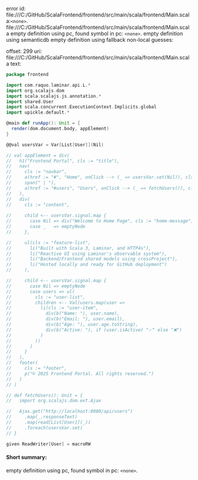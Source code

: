 error id: file:///C:/GitHub/ScalaFrontend/frontend/src/main/scala/frontend/Main.scala:`<none>`.
file:///C:/GitHub/ScalaFrontend/frontend/src/main/scala/frontend/Main.scala
empty definition using pc, found symbol in pc: `<none>`.
empty definition using semanticdb
empty definition using fallback
non-local guesses:

offset: 299
uri: file:///C:/GitHub/ScalaFrontend/frontend/src/main/scala/frontend/Main.scala
text:
```scala
package frontend

import com.raquo.laminar.api.L.*
import org.scalajs.dom
import scala.scalajs.js.annotation.*
import shared.User
import scala.concurrent.ExecutionContext.Implicits.global
import upickle.default.*

@main def runApp(): Unit = {
  render(dom.document.body, appElement)
}

@@val usersVar = Var[List[User]](Nil)

// val appElement = div(
//   h1("Frontend Portal", cls := "title"),
//   nav(
//     cls := "navbar",
//     a(href := "#", "Home", onClick --> (_ => usersVar.set(Nil)), cls := "nav-link"),
//     span(" | "),
//     a(href := "#users", "Users", onClick --> (_ => fetchUsers()), cls := "nav-link")
//   ),
//   div(
//     cls := "content",
    
//     child <-- usersVar.signal.map {
//       case Nil => div("Welcome to Home Page", cls := "home-message")
//       case _   => emptyNode
//     },

//     ul(cls := "feature-list",
//       li("Built with Scala 3, Laminar, and HTTP4s"),
//       li("Reactive UI using Laminar's observable system"),
//       li("Backend/Frontend shared models using crossProject"),
//       li("Hosted locally and ready for GitHub deployment")
//     ),

//     child <-- usersVar.signal.map {
//       case Nil => emptyNode
//       case users => ul(
//         cls := "user-list",
//         children <-- Val(users.map(user =>
//           li(cls := "user-item",
//             div(b("Name: "), user.name),
//             div(b("Email: "), user.email),
//             div(b("Age: "), user.age.toString),
//             div(b("Active: "), if (user.isActive) "✅" else "❌")
//           )
//         ))
//       )
//     }
//   ),
//   footer(
//     cls := "footer",
//     p("© 2025 Frontend Portal. All rights reserved.")
//   )
// )

// def fetchUsers(): Unit = {
//   import org.scalajs.dom.ext.Ajax

//   Ajax.get("http://localhost:8080/api/users")
//     .map(_.responseText)
//     .map(read[List[User]](_))
//     .foreach(usersVar.set)
// }

given ReadWriter[User] = macroRW

```


#### Short summary: 

empty definition using pc, found symbol in pc: `<none>`.